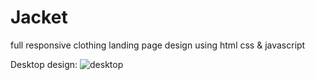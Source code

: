 # Jacket
full responsive clothing landing page design using html css &amp; javascript

Desktop design:
![desktop](https://user-images.githubusercontent.com/95019708/177012547-03fdfe3d-154d-447f-8bca-7cfc70bc8e85.png)
